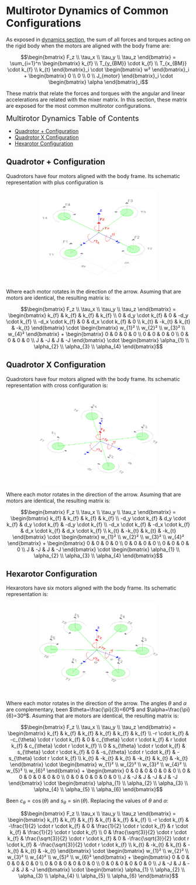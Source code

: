 # Multirotor Dynamics of Common Configurations

As exposed in [dynamics section](Dynamics.md), the sum of all forces and torques acting on the rigid body when the motors are aligned with the body frame are:

```math
\begin{bmatrix}
F_z \\
\tau_x \\
\tau_y \\
\tau_z
\end{bmatrix}
=
\sum_{i=1}^n
\begin{bmatrix}
k_{f} \\
T_{y_{BM}} \cdot k_{f} \\
T_{x_{BM}} \cdot k_{f} \\
k_{t}
\end{bmatrix}_i
\cdot
\begin{bmatrix}
w²
\end{bmatrix}_i
+
\begin{bmatrix}
0 \\
0 \\
0 \\
J_{motor}
\end{bmatrix}_i
\cdot
\begin{bmatrix}
\alpha
\end{bmatrix}_i
```

These matrix that relate the forces and torques with the angular and linear accelerations are related with the mixer matrix. In this section, these matrix are exposed for the most common multirotor configurations.

<span style="font-size: 20px;">Multirotor Dynamics Table of Contents </span>
- [Quadrotor + Configuration](#quadrotor--configuration)
- [Quadrotor X Configuration](#quadrotor-x-configuration)
- [Hexarotor Configuration](#hexarotor-configuration)


## Quadrotor + Configuration
Quadrotors have four motors aligned with the body frame. Its schematic representation with plus configuration is

<div style="text-align:center">
<img src="figures/quadcopter-plus.png" alt="Quadrotor Plus Configuration" width="auto" height="250">
</div>

Where each motor rotates in the direction of the arrow. Asuming that are motors are identical, the resulting matrix is:

```math
\begin{bmatrix}
F_z \\
\tau_x \\
\tau_y \\
\tau_z
\end{bmatrix}
=
\begin{bmatrix}
k_{f} & k_{f} & k_{f} & k_{f} \\
0 & d_y \cdot k_{f} & 0 & -d_y \cdot k_{f} \\
-d_x \cdot k_{f} & 0 & d_x \cdot k_{f} & 0 \\
k_{t} & -k_{t} & k_{t} & -k_{t}
\end{bmatrix}
\cdot
\begin{bmatrix}
w_{1}² \\
w_{2}² \\
w_{3}² \\
w_{4}²
\end{bmatrix}
+
\begin{bmatrix}
0 & 0 & 0 & 0 \\
0 & 0 & 0 & 0 \\
0 & 0 & 0 & 0 \\
J & -J & J & -J
\end{bmatrix}
\cdot
\begin{bmatrix}
\alpha_{1} \\
\alpha_{2} \\
\alpha_{3} \\
\alpha_{4}
\end{bmatrix}
```

## Quadrotor X Configuration

Quadrotors have four motors aligned with the body frame. Its schematic representation with cross configuration is:

<div style="text-align:center">
<img src="figures/quadcopter-cross.png" alt="Quadrotor Cross Configuration" width="auto" height="250">
</div>

Where each motor rotates in the direction of the arrow. Asuming that are motors are identical, the resulting matrix is:

```math
\begin{bmatrix}
F_z \\
\tau_x \\
\tau_y \\
\tau_z
\end{bmatrix}
=
\begin{bmatrix}
k_{f} & k_{f} & k_{f} & k_{f} \\
-d_y \cdot k_{f} & d_y \cdot k_{f} & d_y \cdot k_{f} & -d_y \cdot k_{f} \\
-d_x \cdot k_{f} & -d_x \cdot k_{f} & d_x \cdot k_{f} & d_x \cdot k_{f} \\
k_{t} & -k_{t} & k_{t} & -k_{t}
\end{bmatrix}
\cdot
\begin{bmatrix}
w_{1}² \\
w_{2}² \\
w_{3}² \\
w_{4}²
\end{bmatrix}
+
\begin{bmatrix}
0 & 0 & 0 & 0 \\
0 & 0 & 0 & 0 \\
0 & 0 & 0 & 0 \\
J & -J & J & -J
\end{bmatrix}
\cdot
\begin{bmatrix}
\alpha_{1} \\
\alpha_{2} \\
\alpha_{3} \\
\alpha_{4}
\end{bmatrix}
```

## Hexarotor Configuration

Hexarotors have six motors aligned with the body frame. Its schematic representation is:

<div style="text-align:center">
<img src="figures/hexacopter.png" alt="Hexacopter" width="auto" height="250">
</div>

Where each motor rotates in the direction of the arrow. The angles $\theta$ and $\alpha$ are complementary, been $\theta=\frac{\pi}{3}=60º$ and $\alpha=\frac{\pi}{6}=30º$. Asuming that are motors are identical, the resulting matrix is:

```math
\begin{bmatrix}
F_z \\
\tau_x \\
\tau_y \\
\tau_z
\end{bmatrix}
=
\begin{bmatrix}
k_{f} & k_{f} & k_{f} & k_{f} & k_{f} & k_{f} \\
-r \cdot k_{f} & -c_{\theta} \cdot r \cdot k_{f} & 0 & c_{\theta} \cdot r \cdot k_{f} & r \cdot k_{f} & c_{\theta} \cdot r \cdot k_{f} \\
0 & s_{\theta} \cdot r \cdot k_{f} & s_{\theta} \cdot r \cdot k_{f} & 0 & -s_{\theta} \cdot r \cdot k_{f} & -s_{\theta} \cdot r \cdot k_{f} \\
k_{t} & -k_{t} & k_{t} & -k_{t} & k_{t} & -k_{t}
\end{bmatrix}
\cdot
\begin{bmatrix}
w_{1}² \\
w_{2}² \\
w_{3}² \\
w_{4}² \\
w_{5}² \\
w_{6}²
\end{bmatrix}
+
\begin{bmatrix}
0 & 0 & 0 & 0 & 0 & 0 \\
0 & 0 & 0 & 0 & 0 & 0 \\
0 & 0 & 0 & 0 & 0 & 0 \\
J & -J & J & -J & J & -J
\end{bmatrix}
\cdot
\begin{bmatrix}
\alpha_{1} \\
\alpha_{2} \\
\alpha_{3} \\
\alpha_{4} \\
\alpha_{5} \\
\alpha_{6}
\end{bmatrix}
```

Been $c_{\theta}=\cos(\theta)$ and $s_{\theta}=\sin(\theta)$. Replacing the values of $\theta$ and $\alpha$:

```math
\begin{bmatrix}
F_z \\
\tau_x \\
\tau_y \\
\tau_z
\end{bmatrix}
=
\begin{bmatrix}
k_{f} & k_{f} & k_{f} & k_{f} & k_{f} & k_{f} \\
-r \cdot k_{f} & -\frac{1}{2} \cdot r \cdot k_{f} & 0 & \frac{1}{2} \cdot r \cdot k_{f} & r \cdot k_{f} & \frac{1}{2} \cdot r \cdot k_{f} \\
0 & \frac{\sqrt{3}}{2} \cdot r \cdot k_{f} & \frac{\sqrt{3}}{2} \cdot r \cdot k_{f} & 0 & -\frac{\sqrt{3}}{2} \cdot r \cdot k_{f} & -\frac{\sqrt{3}}{2} \cdot r \cdot k_{f} \\
k_{t} & -k_{t} & k_{t} & -k_{t} & k_{t} & -k_{t}
\end{bmatrix}
\cdot
\begin{bmatrix}
w_{1}² \\
w_{2}² \\
w_{3}² \\
w_{4}² \\
w_{5}² \\
w_{6}²
\end{bmatrix}
+
\begin{bmatrix}
0 & 0 & 0 & 0 & 0 & 0 \\
0 & 0 & 0 & 0 & 0 & 0 \\
0 & 0 & 0 & 0 & 0 & 0 \\
J & -J & J & -J & J & -J
\end{bmatrix}
\cdot
\begin{bmatrix}
\alpha_{1} \\
\alpha_{2} \\
\alpha_{3} \\
\alpha_{4} \\
\alpha_{5} \\
\alpha_{6}
\end{bmatrix}
```
